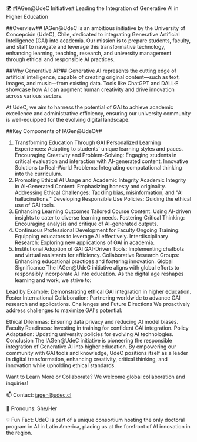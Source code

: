 🌍 #IAGen@UdeC Initiative#
Leading the Integration of Generative AI in Higher Education

##Overview##
IAGen@UdeC is an ambitious initiative by the University of Concepción (UdeC), Chile, dedicated to integrating Generative Artificial Intelligence (GAI) into academia. Our mission is to prepare students, faculty, and staff to navigate and leverage this transformative technology, enhancing learning, teaching, research, and university management through ethical and responsible AI practices.

##Why Generative AI?##
Generative AI represents the cutting edge of artificial intelligence, capable of creating original content—such as text, images, and music—from existing data. Tools like ChatGPT and DALL·E showcase how AI can augment human creativity and drive innovation across various sectors.

At UdeC, we aim to harness the potential of GAI to achieve academic excellence and administrative efficiency, ensuring our university community is well-equipped for the evolving digital landscape.

##Key Components of IAGen@UdeC##
1. Transforming Education Through GAI
Personalized Learning Experiences: Adapting to students' unique learning styles and paces.
Encouraging Creativity and Problem-Solving: Engaging students in critical evaluation and interaction with AI-generated content.
Innovative Solutions to Real-World Problems: Integrating computational thinking into the curriculum.
2. Promoting Ethical AI Usage and Academic Integrity
Academic Integrity in AI-Generated Content: Emphasizing honesty and originality.
Addressing Ethical Challenges: Tackling bias, misinformation, and "AI hallucinations."
Developing Responsible Use Policies: Guiding the ethical use of GAI tools.
3. Enhancing Learning Outcomes
Tailored Course Content: Using AI-driven insights to cater to diverse learning needs.
Fostering Critical Thinking: Encouraging analysis and critique of AI-generated outputs.
4. Continuous Professional Development for Faculty
Ongoing Training: Equipping educators to leverage AI effectively.
Interdisciplinary Research: Exploring new applications of GAI in academia.
5. Institutional Adoption of GAI
GAI-Driven Tools: Implementing chatbots and virtual assistants for efficiency.
Collaborative Research Groups: Enhancing educational practices and fostering innovation.
Global Significance
The IAGen@UdeC initiative aligns with global efforts to responsibly incorporate AI into education. As the digital age reshapes learning and work, we strive to:

Lead by Example: Demonstrating ethical GAI integration in higher education.
Foster International Collaboration: Partnering worldwide to advance GAI research and applications.
Challenges and Future Directions
We proactively address challenges to maximize GAI's potential:

Ethical Dilemmas: Ensuring data privacy and reducing AI model biases.
Faculty Readiness: Investing in training for confident GAI integration.
Policy Adaptation: Updating university policies for evolving AI technologies.
Conclusion
The IAGen@UdeC initiative is pioneering the responsible integration of Generative AI into higher education. By empowering our community with GAI tools and knowledge, UdeC positions itself as a leader in digital transformation, enhancing creativity, critical thinking, and innovation while upholding ethical standards.

Want to Learn More or Collaborate?
We welcome global collaboration and inquiries!

📫 Contact: iagen@udec.cl

👥 Pronouns: She/Her

💡 Fun Fact: UdeC is part of a unique consortium hosting the only doctoral program in AI in Latin America, placing us at the forefront of AI innovation in the region.
